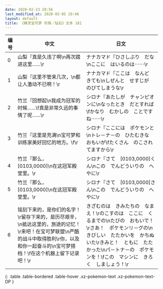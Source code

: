```yaml
---
date: 2020-02-23 20:56
last_modified_at: 2020-03-05 19:46
layout: default
title: 《精灵宝可梦 珍珠／钻石》文本 181
---
```

| 编号 | 中文 | 日文 |
| ---- | ---- | ---- |
| 0 | 山梨『真是久违了啊\n再次踏进这里……\r | ナナカマド『ひさしぶり　だな\nここに　はいるのは⋯⋯\r |
| 1 | 山梨『这里不管来几次，\n都让人激动不已啊！\r | ナナカマド『ここは　なんど　きても\nしぜんと　せすじが　のびてしまうな\r |
| 2 | 竹兰『回想起\n我成为冠军的时候……\f真是非常久远的事情了呢……\r | シロナ『あたしが　チャンピオンに\nなったとき　だとすれば\fかなり　むかしの　ことですね⋯⋯\r |
| 3 | 竹兰『这里是充满\n宝可梦和训练家美好回忆的地方。\f\r | シロナ『ここには　ポケモンと\nトレ－ナ－の　ひたむきな　おもいが\fたくさん　のこされてますから\r |
| 4 | 竹兰『那么，[0103,0000]\n在这冠军殿堂里。\r | シロナ『さて　[0103,0000]くん\nこの　でんどういりの　へやに\r |
| 5 | 竹兰『那么，[0103,0000]\n在这冠军殿堂里。\r | シロナ『さて　[0103,0000]さん\nこの　でんどういりの　へやに\r |
| 6 | 铭刻下来的，是你们的名字！\r留存下来的，是历尽艰辛，\n抵达这里的，旅途的记忆！\r来吧！在宝可梦联盟\n严酷的战斗中取得胜利\r你，以及和你一起奋斗的\n宝可梦搭档！\f在这个机器上留下记录吧！\r | きざむのは　きみたちの　なまえ！\rのこすのは　ここに　くるまでの\nたびの　おもいで！\rさあ！　ポケモンリ－グの\nきびしい　たたかいを　かちぬいた\rきみと！　ともに　たたかった\nパ－トナ－の　ポケモンを！\fこの　マシンに　きろく　しましょう！\r |
{: .table .table-bordered .table-hover .xz-pokemon-text .xz-pokemon-text-DP }